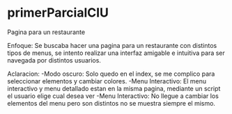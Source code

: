# primerParcialCIU
Pagina para un restaurante

Enfoque: Se buscaba hacer una pagina para un restaurante con distintos tipos de menus, se intento realizar una interfaz amigable e intuitiva para ser navegada por distintos usuarios.

Aclaracion: 
-Modo oscuro: Solo quedo en el index, se me complico para seleccionar elementos y cambiar colores.
-Menu Interactivo: El menu interactivo y menu detallado estan en la misma pagina, mediante un script el usuario elige cual desea ver
-Menu Interactivo: No llegue a cambiar los elementos del menu pero son distintos no se muestra siempre el mismo.
